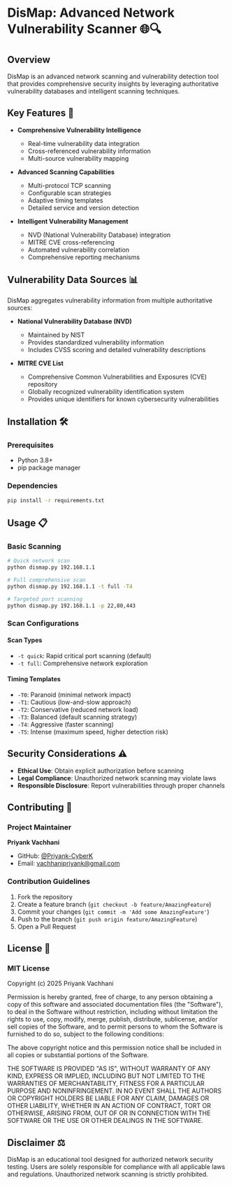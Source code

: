 # DisMap: Advanced Network Vulnerability Scanner 🌐🔍

## Overview

DisMap is an advanced network scanning and vulnerability detection tool that provides comprehensive security insights by leveraging authoritative vulnerability databases and intelligent scanning techniques.

## Key Features 🚀

- **Comprehensive Vulnerability Intelligence**
  - Real-time vulnerability data integration
  - Cross-referenced vulnerability information
  - Multi-source vulnerability mapping

- **Advanced Scanning Capabilities**
  - Multi-protocol TCP scanning
  - Configurable scan strategies
  - Adaptive timing templates
  - Detailed service and version detection

- **Intelligent Vulnerability Management**
  - NVD (National Vulnerability Database) integration
  - MITRE CVE cross-referencing
  - Automated vulnerability correlation
  - Comprehensive reporting mechanisms

## Vulnerability Data Sources 📊

DisMap aggregates vulnerability information from multiple authoritative sources:

- **National Vulnerability Database (NVD)**
  - Maintained by NIST
  - Provides standardized vulnerability information
  - Includes CVSS scoring and detailed vulnerability descriptions

- **MITRE CVE List**
  - Comprehensive Common Vulnerabilities and Exposures (CVE) repository
  - Globally recognized vulnerability identification system
  - Provides unique identifiers for known cybersecurity vulnerabilities

## Installation 🛠️

### Prerequisites
- Python 3.8+
- pip package manager

### Dependencies
```bash
pip install -r requirements.txt
```

## Usage 📋

### Basic Scanning
```bash
# Quick network scan
python dismap.py 192.168.1.1

# Full comprehensive scan
python dismap.py 192.168.1.1 -t full -T4

# Targeted port scanning
python dismap.py 192.168.1.1 -p 22,80,443
```

### Scan Configurations

#### Scan Types
- `-t quick`: Rapid critical port scanning (default)
- `-t full`: Comprehensive network exploration

#### Timing Templates
- `-T0`: Paranoid (minimal network impact)
- `-T1`: Cautious (low-and-slow approach)
- `-T2`: Conservative (reduced network load)
- `-T3`: Balanced (default scanning strategy)
- `-T4`: Aggressive (faster scanning)
- `-T5`: Intense (maximum speed, higher detection risk)

## Security Considerations ⚠️

- **Ethical Use**: Obtain explicit authorization before scanning
- **Legal Compliance**: Unauthorized network scanning may violate laws
- **Responsible Disclosure**: Report vulnerabilities through proper channels

## Contributing 🤝

### Project Maintainer
**Priyank Vachhani**
- GitHub: [@Priyank-CyberK](https://github.com/Priyank-CyberK)
- Email: vachhanipriyank@gmail.com

### Contribution Guidelines
1. Fork the repository
2. Create a feature branch (`git checkout -b feature/AmazingFeature`)
3. Commit your changes (`git commit -m 'Add some AmazingFeature'`)
4. Push to the branch (`git push origin feature/AmazingFeature`)
5. Open a Pull Request

## License 📄

### MIT License

Copyright (c) 2025 Priyank Vachhani

Permission is hereby granted, free of charge, to any person obtaining a copy
of this software and associated documentation files (the "Software"), to deal
in the Software without restriction, including without limitation the rights
to use, copy, modify, merge, publish, distribute, sublicense, and/or sell
copies of the Software, and to permit persons to whom the Software is
furnished to do so, subject to the following conditions:

The above copyright notice and this permission notice shall be included in all
copies or substantial portions of the Software.

THE SOFTWARE IS PROVIDED "AS IS", WITHOUT WARRANTY OF ANY KIND, EXPRESS OR
IMPLIED, INCLUDING BUT NOT LIMITED TO THE WARRANTIES OF MERCHANTABILITY,
FITNESS FOR A PARTICULAR PURPOSE AND NONINFRINGEMENT. IN NO EVENT SHALL THE
AUTHORS OR COPYRIGHT HOLDERS BE LIABLE FOR ANY CLAIM, DAMAGES OR OTHER
LIABILITY, WHETHER IN AN ACTION OF CONTRACT, TORT OR OTHERWISE, ARISING FROM,
OUT OF OR IN CONNECTION WITH THE SOFTWARE OR THE USE OR OTHER DEALINGS IN THE
SOFTWARE.

## Disclaimer ⚖️

DisMap is an educational tool designed for authorized network security testing. 
Users are solely responsible for compliance with all applicable laws and regulations. 
Unauthorized network scanning is strictly prohibited.
